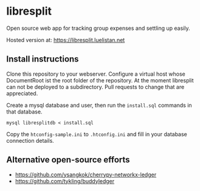 # libresplit

Open source web app for tracking group expenses and settling up easily.

Hosted version at: https://libresplit.luelistan.net

## Install instructions

Clone this repository to your webserver. Configure a virtual host whose 
DocumentRoot ist the root folder of the repository. At the moment libresplit 
can not be deployed to a subdirectory. Pull requests to change that are 
appreciated.

Create a mysql database and user, then run the `install.sql` 
commands in that database.

    mysql libresplitdb < install.sql

Copy the `htconfig-sample.ini` to `.htconfig.ini` and fill in your database 
connection details.

## Alternative open-source efforts

* https://github.com/ysangkok/cherrypy-networkx-ledger
* https://github.com/tykling/buddyledger

